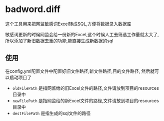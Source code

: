 # badword.diff

这个工具用来把网监敏感词Excel转成SQL,方便将数据录入数据库

敏感词更新的时候网监会给一份新的Excel,这个时候人工去筛选工作量就太大了,
所以添加了新旧数据去重的功能,能直接生成新数据的sql

## 使用

在config.yml配置文件中配置好旧文件路径,新文件路径,目的文件路径,
然后就可以启动项目了

- `oldFilePath` 是指网监给的旧Excel文件的路径,文件请放到项目的resources目录中
- `newFilePath` 是指网监给的新Excel文件的路径,文件请放到项目的resources目录中
- `destFilePath` 是指生成的sql文件的路径